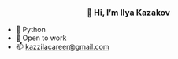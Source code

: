 <h3 align="center">👋 Hi, I’m Ilya Kazakov</h3>

- 👀 Python
- 🌱 Open to work
- 📫 kazzilacareer@gmail.com
